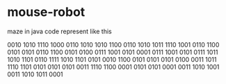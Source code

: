 # mouse-robot

maze in java code represent like this 

0010
1010
1110
1000
0110
1010
1010
1100
0110
1010
1011
1110
1001
0110
1100
0101
0101
0110
1100
0101
0100
0111
1001
0101
0001
0111
1001
0101
0111
1011
1010
1101
0110
1111
1010
1101
0101
0010
1100
0101
0101
0101
0100
0011
1011
1110
1101
0101
0101
0101
0011
1110
1100
0001
0101
0101
0001
0011
1010
1001
0011
1010
1011
0001

